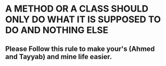 
# A METHOD OR A CLASS SHOULD ONLY DO WHAT IT IS SUPPOSED TO DO AND NOTHING ELSE

## Please Follow this rule to make your's (Ahmed and Tayyab) and mine life easier. 